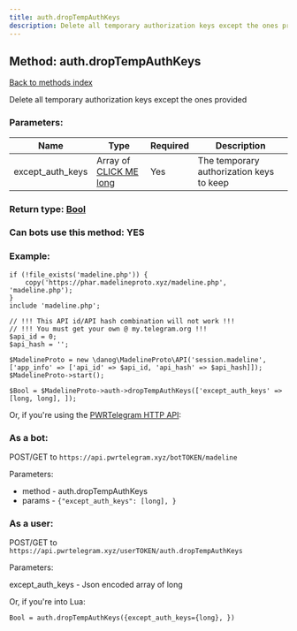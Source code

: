 ```yaml
---
title: auth.dropTempAuthKeys
description: Delete all temporary authorization keys except the ones provided
---
```

## Method: auth.dropTempAuthKeys  
[Back to methods index](index.md)


Delete all temporary authorization keys except the ones provided

### Parameters:

| Name     |    Type       | Required | Description |
|----------|---------------|----------|-------------|
|except\_auth\_keys|Array of [CLICK ME long](../types/long.md) | Yes|The temporary authorization keys to keep|


### Return type: [Bool](../types/Bool.md)

### Can bots use this method: **YES**


### Example:


```
if (!file_exists('madeline.php')) {
    copy('https://phar.madelineproto.xyz/madeline.php', 'madeline.php');
}
include 'madeline.php';

// !!! This API id/API hash combination will not work !!!
// !!! You must get your own @ my.telegram.org !!!
$api_id = 0;
$api_hash = '';

$MadelineProto = new \danog\MadelineProto\API('session.madeline', ['app_info' => ['api_id' => $api_id, 'api_hash' => $api_hash]]);
$MadelineProto->start();

$Bool = $MadelineProto->auth->dropTempAuthKeys(['except_auth_keys' => [long, long], ]);
```

Or, if you're using the [PWRTelegram HTTP API](https://pwrtelegram.xyz):

### As a bot:

POST/GET to `https://api.pwrtelegram.xyz/botTOKEN/madeline`

Parameters:

* method - auth.dropTempAuthKeys
* params - `{"except_auth_keys": [long], }`



### As a user:

POST/GET to `https://api.pwrtelegram.xyz/userTOKEN/auth.dropTempAuthKeys`

Parameters:

except_auth_keys - Json encoded  array of long




Or, if you're into Lua:

```
Bool = auth.dropTempAuthKeys({except_auth_keys={long}, })
```


